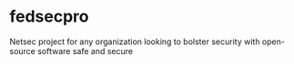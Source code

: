 # fedsecpro
Netsec project for any organization looking to bolster security with open-source software safe and secure
